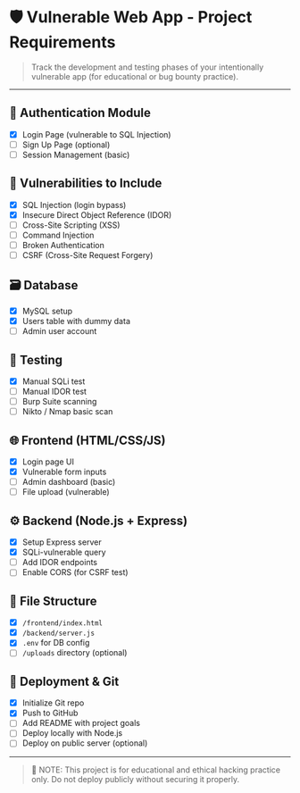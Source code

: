 # 🛡️ Vulnerable Web App - Project Requirements

> Track the development and testing phases of your intentionally vulnerable app (for educational or bug bounty practice).

---

## 🔐 Authentication Module
- [x] Login Page (vulnerable to SQL Injection)
- [ ] Sign Up Page (optional)
- [ ] Session Management (basic)

## 💉 Vulnerabilities to Include
- [x] SQL Injection (login bypass)
- [x] Insecure Direct Object Reference (IDOR)
- [ ] Cross-Site Scripting (XSS)
- [ ] Command Injection
- [ ] Broken Authentication
- [ ] CSRF (Cross-Site Request Forgery)

## 🗃️ Database
- [x] MySQL setup
- [x] Users table with dummy data
- [ ] Admin user account

## 🧪 Testing
- [x] Manual SQLi test
- [ ] Manual IDOR test
- [ ] Burp Suite scanning
- [ ] Nikto / Nmap basic scan

## 🌐 Frontend (HTML/CSS/JS)
- [x] Login page UI
- [x] Vulnerable form inputs
- [ ] Admin dashboard (basic)
- [ ] File upload (vulnerable)

## ⚙️ Backend (Node.js + Express)
- [x] Setup Express server
- [x] SQLi-vulnerable query
- [ ] Add IDOR endpoints
- [ ] Enable CORS (for CSRF test)

## 📁 File Structure
- [x] `/frontend/index.html`
- [x] `/backend/server.js`
- [x] `.env` for DB config
- [ ] `/uploads` directory (optional)

## 🚀 Deployment & Git
- [x] Initialize Git repo
- [x] Push to GitHub
- [ ] Add README with project goals
- [ ] Deploy locally with Node.js
- [ ] Deploy on public server (optional)

---

> 🔔 NOTE: This project is for educational and ethical hacking practice only. Do not deploy publicly without securing it properly.
